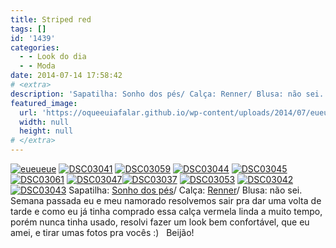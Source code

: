 ```yaml
---
title: Striped red
tags: []
id: '1439'
categories:
  - - Look do dia
  - - Moda
date: 2014-07-14 17:58:42
# <extra>
description: 'Sapatilha: Sonho dos pés/ Calça: Renner/ Blusa: não sei. &nbsp; Semana passada eu e meu namorado resolvemos sair pra dar uma volta de tarde e como eu já tinha comprado essa calça vermela linda a muito tempo, porém nunca tinha usado, resolvi fazer um look bem confortável, que eu amei, e tirar umas fotos pra vocês 🙂 &nbsp; Beijão!'
featured_image: 
  url: 'https://oqueeuiafalar.github.io/wp-content/uploads/2014/07/eueueue.jpg'
  width: null
  height: null
# </extra>
---
```


[![eueueue](/wp-content/uploads/2014/07/eueueue.jpg)](/wp-content/uploads/2014/07/eueueue.jpg) [![DSC03041](/wp-content/uploads/2014/07/dsc03041.jpg)](/wp-content/uploads/2014/07/dsc03041.jpg) [![DSC03059](/wp-content/uploads/2014/07/dsc03059.jpg)](/wp-content/uploads/2014/07/dsc03059.jpg) [![DSC03044](/wp-content/uploads/2014/07/dsc03044.jpg)](/wp-content/uploads/2014/07/dsc03044.jpg) [![DSC03045](/wp-content/uploads/2014/07/dsc03045.jpg)](/wp-content/uploads/2014/07/dsc03045.jpg)[![DSC03061](/wp-content/uploads/2014/07/dsc03061.jpg)](/wp-content/uploads/2014/07/dsc03061.jpg) [![DSC03047](/wp-content/uploads/2014/07/dsc03047.jpg)](/wp-content/uploads/2014/07/dsc03047.jpg)[![DSC03037](/wp-content/uploads/2014/07/dsc03037.jpg)](/wp-content/uploads/2014/07/dsc03037.jpg) [![DSC03053](/wp-content/uploads/2014/07/dsc03053.jpg)](/wp-content/uploads/2014/07/dsc03053.jpg) [![DSC03042](/wp-content/uploads/2014/07/dsc03042.jpg)](/wp-content/uploads/2014/07/dsc03042.jpg) [![DSC03043](/wp-content/uploads/2014/07/dsc03043.jpg)](/wp-content/uploads/2014/07/dsc03043.jpg) Sapatilha: [Sonho dos pés](http://sonhodospes.com.br/ "Sonho dos pés")/ Calça: [Renner](http://www.lojasrenner.com.br/?gclid=CPWQscyAxr8CFXMR7AodNAEAEA "Renner")/ Blusa: não sei.   Semana passada eu e meu namorado resolvemos sair pra dar uma volta de tarde e como eu já tinha comprado essa calça vermela linda a muito tempo, porém nunca tinha usado, resolvi fazer um look bem confortável, que eu amei, e tirar umas fotos pra vocês :)   Beijão!
